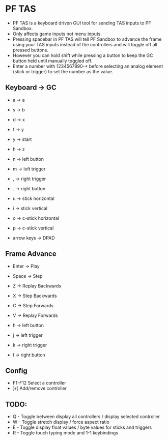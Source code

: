 # PF TAS

*   PF TAS is a keyboard driven GUI tool for sending TAS inputs to PF Sandbox.
*   Only affects game inputs not menu inputs.
*   Pressing spacebar in PF TAS will tell PF Sandbox to advance the frame using your TAS inputs instead of the controllers and will toggle off all pressed buttons.
*   However you can hold shift while pressing a button to keep the GC button held until manually toggled off.
*   Enter a number with 1234567890-+ before selecting an analog element (stick or trigger) to set the number as the value.

## Keyboard -> GC

*   a -> a
*   s -> b
*   d -> x
*   f -> y

*   y -> start
*   h -> z

*   n -> left button
*   m -> left trigger
*   , -> right trigger
*   . -> right button

*   u -> stick horizontal
*   i -> stick vertical
*   o -> c-stick horizontal
*   p -> c-stick vertical

*   arrow keys -> DPAD

## Frame Advance

*   Enter -> Play
*   Space -> Step
*   Z     -> Replay Backwards
*   X     -> Step Backwards
*   C     -> Step Forwards
*   V     -> Replay Forwards

*   h  -> left button
*   j  -> left trigger
*   k  -> right trigger
*   l  -> right button

## Config

*   F1-F12 Select a controller
*   }/{    Add/remove controller

## TODO:

*   Q - Toggle between display all controllers / display selected controller
*   W - Toggle stretch display / force aspect ratio
*   E - Toggle display float values / byte values for sticks and triggers
*   R - Toggle touch typing mode and 1-1 keybindings
